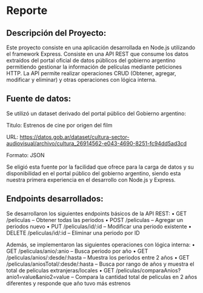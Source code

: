 # Reporte

## Descripción del Proyecto:
Este proyecto consiste en una aplicación desarrollada en Node.js utilizando el framework
Express. Consiste en una API REST que consume los datos extraídos del portal oficial de datos
públicos del gobierno argentino permitiendo gestionar la información de películas
mediante peticiones HTTP. La API permite realizar operaciones CRUD (Obtener, agregar,
modificar y eliminar) y otras operaciones con lógica interna.

## Fuente de datos:
Se utilizó un dataset derivado del portal público del Gobierno argentino:

Titulo: Estrenos de cine por origen del film

URL: https://datos.gob.ar/dataset/cultura-sector-audiovisual/archivo/cultura_26914562-e043-4690-8251-fc94dd5ad3cd

Formato: JSON

Se eligió esta fuente por la facilidad que ofrece para la carga de datos y su disponibilidad en el
portal público del gobierno argentino, siendo esta nuestra primera experiencia en el desarrollo
con Node.js y Express.

## Endpoints desarrollados:
Se desarrollaron los siguientes endpoints básicos de la API REST:
• GET /peliculas – Obtener todas las periodos
• POST /peliculas – Agregar un periodos nuevo
• PUT /peliculas/id/:id – Modificar una periodo existente
• DELETE /peliculas/id/:id – Eliminar una periodo por ID

Además, se implementaron las siguientes operaciones con lógica interna:
•	GET /peliculas/anio/:anio –  Busca periodo por año
•	GET /peliculas/anios/:desde/:hasta – Muestra los periodos entre 2 años
•	GET /peliculas/aniosTotal/:desde/:hasta – Busca por rango de años y muestra el total de peliculas extranjeras/locales
•	GET /peliculas/comparaAnios?anio1=value&anio2=value – Compara la cantidad total de peliculas en 2 años diferentes y responde que año tuvo más estrenos

